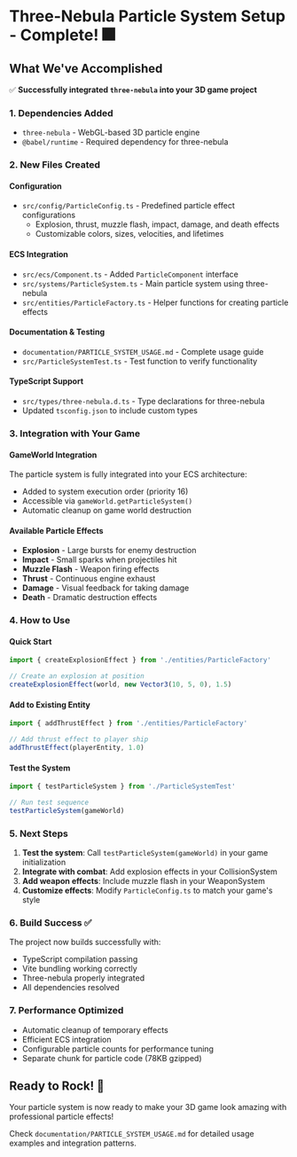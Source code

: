 # Three-Nebula Particle System Setup - Complete! 🎆

## What We've Accomplished

✅ **Successfully integrated `three-nebula` into your 3D game project**

### 1. Dependencies Added
- `three-nebula` - WebGL-based 3D particle engine
- `@babel/runtime` - Required dependency for three-nebula

### 2. New Files Created

#### Configuration
- `src/config/ParticleConfig.ts` - Predefined particle effect configurations
  - Explosion, thrust, muzzle flash, impact, damage, and death effects
  - Customizable colors, sizes, velocities, and lifetimes

#### ECS Integration  
- `src/ecs/Component.ts` - Added `ParticleComponent` interface
- `src/systems/ParticleSystem.ts` - Main particle system using three-nebula
- `src/entities/ParticleFactory.ts` - Helper functions for creating particle effects

#### Documentation & Testing
- `documentation/PARTICLE_SYSTEM_USAGE.md` - Complete usage guide
- `src/ParticleSystemTest.ts` - Test function to verify functionality

#### TypeScript Support
- `src/types/three-nebula.d.ts` - Type declarations for three-nebula
- Updated `tsconfig.json` to include custom types

### 3. Integration with Your Game

#### GameWorld Integration
The particle system is fully integrated into your ECS architecture:
- Added to system execution order (priority 16)
- Accessible via `gameWorld.getParticleSystem()`
- Automatic cleanup on game world destruction

#### Available Particle Effects
- **Explosion** - Large bursts for enemy destruction
- **Impact** - Small sparks when projectiles hit
- **Muzzle Flash** - Weapon firing effects  
- **Thrust** - Continuous engine exhaust
- **Damage** - Visual feedback for taking damage
- **Death** - Dramatic destruction effects

### 4. How to Use

#### Quick Start
```typescript
import { createExplosionEffect } from './entities/ParticleFactory'

// Create an explosion at position
createExplosionEffect(world, new Vector3(10, 5, 0), 1.5)
```

#### Add to Existing Entity
```typescript
import { addThrustEffect } from './entities/ParticleFactory'

// Add thrust effect to player ship
addThrustEffect(playerEntity, 1.0)
```

#### Test the System
```typescript
import { testParticleSystem } from './ParticleSystemTest'

// Run test sequence
testParticleSystem(gameWorld)
```

### 5. Next Steps

1. **Test the system**: Call `testParticleSystem(gameWorld)` in your game initialization
2. **Integrate with combat**: Add explosion effects in your CollisionSystem
3. **Add weapon effects**: Include muzzle flash in your WeaponSystem
4. **Customize effects**: Modify `ParticleConfig.ts` to match your game's style

### 6. Build Success ✅

The project now builds successfully with:
- TypeScript compilation passing
- Vite bundling working correctly  
- Three-nebula properly integrated
- All dependencies resolved

### 7. Performance Optimized

- Automatic cleanup of temporary effects
- Efficient ECS integration
- Configurable particle counts for performance tuning
- Separate chunk for particle code (78KB gzipped)

## Ready to Rock! 🚀

Your particle system is now ready to make your 3D game look amazing with professional particle effects!

Check `documentation/PARTICLE_SYSTEM_USAGE.md` for detailed usage examples and integration patterns.